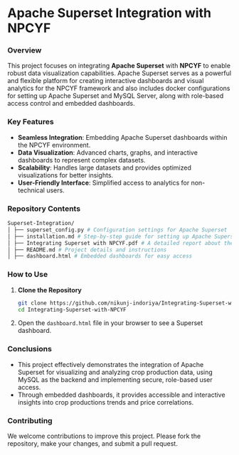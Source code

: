 # Apache Superset Integration with NPCYF

### Overview
This project focuses on integrating **Apache Superset** with **NPCYF** to enable robust data visualization capabilities. Apache Superset serves as a powerful and flexible platform for creating interactive dashboards and visual analytics for the NPCYF framework and also includes docker configurations for setting up Apache Superset and MySQL Server, along with role-based access control and embedded dashboards.

### Key Features
- **Seamless Integration**: Embedding Apache Superset dashboards within the NPCYF environment.
- **Data Visualization**: Advanced charts, graphs, and interactive dashboards to represent complex datasets.
- **Scalability**: Handles large datasets and provides optimized visualizations for better insights.
- **User-Friendly Interface**: Simplified access to analytics for non-technical users.

### Repository Contents
```bash
Superset-Integration/
│ ├── superset_config.py # Configuration settings for Apache Superset
│ ├── installation.md # Step-by-step guide for setting up Apache Superset
│ ├── Integrating Superset with NPCYF.pdf # A detailed report about the project
│ ├── README.md # Project details and instructions
│ ├── dashboard.html # Embedded dashboards for easy access
```
### How to Use
1. **Clone the Repository**
   ```bash
   git clone https://github.com/nikunj-indoriya/Integrating-Superset-with-NPCYF.git
   cd Integrating-Superset-with-NPCYF
   ```
2. Open the `dashboard.html` file in your browser to see a Superset dashboard.

### Conclusions
- This project effectively demonstrates the integration of Apache Superset for visualizing and analyzing crop production data, using MySQL as the backend and implementing secure, role-based user access.
- Through embedded dashboards, it provides accessible and interactive insights into crop productions trends and price correlations.
### Contributing
We welcome contributions to improve this project. Please fork the repository, make your changes, and submit a pull request.
